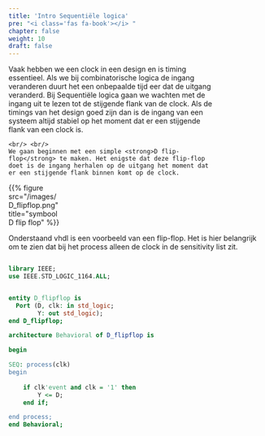 ```yaml
---
title: 'Intro Sequentiële logica'
pre: "<i class='fas fa-book'></i> "
chapter: false
weight: 10
draft: false
---
```


 
<div class="multicolumn">
  <div class="column" style="width: 80%">
    Vaak hebben we een clock in een design en is timing essentieel. Als we bij combinatorische logica de ingang veranderen duurt het een onbepaalde tijd eer dat de uitgang veranderd. Bij Sequentiële logica gaan we wachten met de ingang uit te lezen tot de stijgende flank van de clock. Als de timings van het design goed zijn dan is de ingang van een systeem altijd stabiel op het moment dat er een stijgende flank van een clock is.

    <br/> <br/>
    We gaan beginnen met een simple <strong>D flip-flop</strong> te maken. Het enigste dat deze flip-flop doet is de ingang herhalen op de uitgang het moment dat er een stijgende flank binnen komt op de clock.
  </div>

  <div class="column" style="width: 20%">
        {{% figure src="/images/D_flipflop.png" title="symbool D flip flop"  %}}
  </div>
</div>


Onderstaand vhdl is een voorbeeld van een flip-flop. Het is hier belangrijk om te zien dat bij het process alleen de clock in de sensitivity list zit.

```vhdl

library IEEE;
use IEEE.STD_LOGIC_1164.ALL;


entity D_flipflop is
  Port (D, clk: in std_logic;
        Y: out std_logic);
end D_flipflop;

architecture Behavioral of D_flipflop is

begin

SEQ: process(clk)
begin
 
    if clk'event and clk = '1' then
        Y <= D;    
    end if;

end process;
end Behavioral;

```